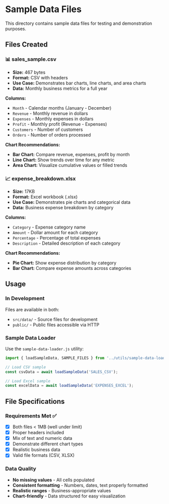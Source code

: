 # Sample Data Files

This directory contains sample data files for testing and demonstration purposes.

## Files Created

### 📊 sales_sample.csv
- **Size:** 467 bytes
- **Format:** CSV with headers
- **Use Case:** Demonstrates bar charts, line charts, and area charts
- **Data:** Monthly business metrics for a full year

**Columns:**
- `Month` - Calendar months (January - December)
- `Revenue` - Monthly revenue in dollars
- `Expenses` - Monthly expenses in dollars  
- `Profit` - Monthly profit (Revenue - Expenses)
- `Customers` - Number of customers
- `Orders` - Number of orders processed

**Chart Recommendations:**
- **Bar Chart:** Compare revenue, expenses, profit by month
- **Line Chart:** Show trends over time for any metric
- **Area Chart:** Visualize cumulative values or filled trends

### 📈 expense_breakdown.xlsx
- **Size:** 17KB
- **Format:** Excel workbook (.xlsx)
- **Use Case:** Demonstrates pie charts and categorical data
- **Data:** Business expense breakdown by category

**Columns:**
- `Category` - Expense category name
- `Amount` - Dollar amount for each category
- `Percentage` - Percentage of total expenses
- `Description` - Detailed description of each category

**Chart Recommendations:**
- **Pie Chart:** Show expense distribution by category
- **Bar Chart:** Compare expense amounts across categories

## Usage

### In Development
Files are available in both:
- `src/data/` - Source files for development
- `public/` - Public files accessible via HTTP

### Sample Data Loader
Use the `sample-data-loader.js` utility:

```javascript
import { loadSampleData, SAMPLE_FILES } from '../utils/sample-data-loader.js';

// Load CSV sample
const csvData = await loadSampleData('SALES_CSV');

// Load Excel sample  
const excelData = await loadSampleData('EXPENSES_EXCEL');
```

## File Specifications

### Requirements Met ✅
- [x] Both files < 1MB (well under limit)
- [x] Proper headers included
- [x] Mix of text and numeric data
- [x] Demonstrate different chart types
- [x] Realistic business data
- [x] Valid file formats (CSV, XLSX)

### Data Quality
- **No missing values** - All cells populated
- **Consistent formatting** - Numbers, dates, text properly formatted
- **Realistic ranges** - Business-appropriate values
- **Chart-friendly** - Data structured for easy visualization 